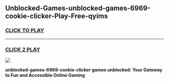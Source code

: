 
## Unblocked-Games-unblocked-games-6969-cookie-clicker-Play-Free-qyims
<h3>
<a href="https://premium76.site?title=unblocked-games-6969-cookie-clicker&ref=10A">CLICK TO PLAY</a></h3>
<hr>

<h3>
<a href="https://premium76.site?title=unblocked-games-6969-cookie-clicker&ref=10A">CLICK 2 PLAY</a>
  
</h3>

<a href="https://premium76.site?title=unblocked-games-6969-cookie-clicker&ref=10A"><img src="https://clearcache.store/games.png"></a>


**unblocked-games-6969-cookie-clicker games unblocked: Your Gateway to Fun and Accessible Online Gaming**
